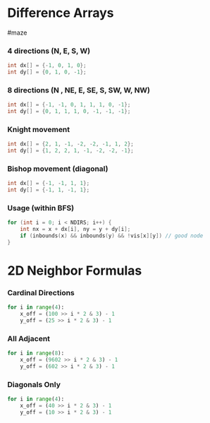 # Difference Arrays 
#maze
### 4 directions (N, E, S, W)
```cpp
int dx[] = {-1, 0, 1, 0};
int dy[] = {0, 1, 0, -1};
```
### 8 directions (N , NE, E, SE, S, SW, W, NW)
```cpp
int dx[] = {-1, -1, 0, 1, 1, 1, 0, -1};
int dy[] = {0, 1, 1, 1, 0, -1, -1, -1};
```
### Knight movement
```cpp
int dx[] = {2, 1, -1, -2, -2, -1, 1, 2};
int dy[] = {1, 2, 2, 1, -1, -2, -2, -1};
```
### Bishop movement (diagonal)
```cpp
int dx[] = {-1, -1, 1, 1};
int dy[] = {-1, 1, -1, 1};
```
### Usage (within BFS)
```cpp
for (int i = 0; i < NDIRS; i++) {
	int nx = x + dx[i], ny = y + dy[i];
	if (inbounds(x) && inbounds(y) && !vis[x][y]) // good node
}
```

# 2D Neighbor Formulas

### Cardinal Directions
```python
for i in range(4):
	x_off = (100 >> i * 2 & 3) - 1
	y_off = (25 >> i * 2 & 3) - 1
```
### All Adjacent
```python
for i in range(8):
	x_off = (9602 >> i * 2 & 3) - 1
	y_off = (602 >> i * 2 & 3) - 1
```
### Diagonals Only
```python
for i in range(4):
	x_off = (40 >> i * 2 & 3) - 1
	y_off = (10 >> i * 2 & 3) - 1
```
